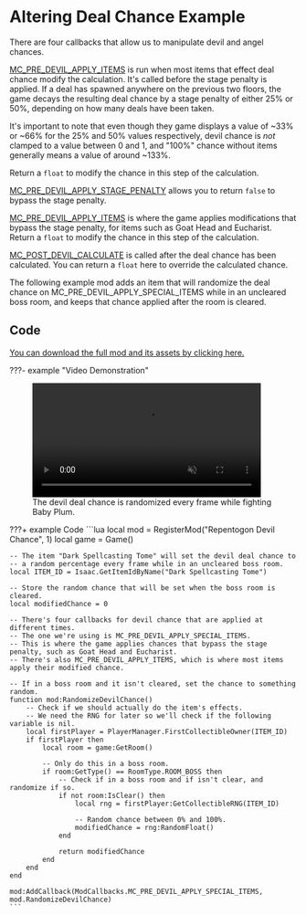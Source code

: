 # Altering Deal Chance Example
There are four callbacks that allow us to manipulate devil and angel chances.

[MC_PRE_DEVIL_APPLY_ITEMS](../enums/ModCallbacks.md#mc_pre_devil_apply_items) is run when most items that effect deal chance modify the calculation. It's called before the stage penalty is applied. If a deal has spawned anywhere on the previous two floors, the game decays the resulting deal chance by a stage penalty of either 25% or 50%, depending on how many deals have been taken.

It's important to note that even though they game displays a value of ~33% or ~66% for the 25% and 50% values respectively, devil chance is *not* clamped to a value between 0 and 1, and "100%" chance without items generally means a value of around ~133%.

Return a `float` to modify the chance in this step of the calculation.

[MC_PRE_DEVIL_APPLY_STAGE_PENALTY](../enums/ModCallbacks.md#mc_pre_devil_apply_stage_penalty) allows you to return `false` to bypass the stage penalty.

[MC_PRE_DEVIL_APPLY_ITEMS](../enums/ModCallbacks.md#mc_pre_devil_apply_items) is where the game applies modifications that bypass the stage penalty, for items such as Goat Head and Eucharist. Return a `float` to modify the chance in this step of the calculation.

[MC_POST_DEVIL_CALCULATE](../enums/ModCallbacks.md#mc_post_devil_calculate) is called after the deal chance has been calculated. You can return a `float` here to override the calculated chance.

The following example mod adds an item that will randomize the deal chance on MC_PRE_DEVIL_APPLY_SPECIAL_ITEMS while in an uncleared boss room, and keeps that chance applied after the room is cleared.

## Code

[You can download the full mod and its assets by clicking here.](./zips/repentogon-devil-chance.zip)

???- example "Video Demonstration"
    <figure class="video_container">
        <video controls="true" allowfullscreen="true" muted="true" style="width:25rem">
            <source src="videos/devil_chance.mp4" type="video/mp4">
        </video>
        <figcaption>The devil deal chance is randomized every frame while fighting Baby Plum.</figcaption>
    </figure>

???+ example Code
    ```lua
    local mod = RegisterMod("Repentogon Devil Chance", 1)
    local game = Game()

    -- The item "Dark Spellcasting Tome" will set the devil deal chance to
    -- a random percentage every frame while in an uncleared boss room.
    local ITEM_ID = Isaac.GetItemIdByName("Dark Spellcasting Tome")

    -- Store the random chance that will be set when the boss room is cleared.
    local modifiedChance = 0

    -- There's four callbacks for devil chance that are applied at different times.
    -- The one we're using is MC_PRE_DEVIL_APPLY_SPECIAL_ITEMS.
    -- This is where the game applies chances that bypass the stage penalty, such as Goat Head and Eucharist.
    -- There's also MC_PRE_DEVIL_APPLY_ITEMS, which is where most items apply their modified chance.

    -- If in a boss room and it isn't cleared, set the chance to something random.
    function mod:RandomizeDevilChance()
        -- Check if we should actually do the item's effects.
        -- We need the RNG for later so we'll check if the following variable is nil.
        local firstPlayer = PlayerManager.FirstCollectibleOwner(ITEM_ID)
        if firstPlayer then
            local room = game:GetRoom()

            -- Only do this in a boss room.
            if room:GetType() == RoomType.ROOM_BOSS then
                -- Check if in a boss room and if isn't clear, and randomize if so.
                if not room:IsClear() then
                    local rng = firstPlayer:GetCollectibleRNG(ITEM_ID)

                    -- Random chance between 0% and 100%.
                    modifiedChance = rng:RandomFloat()
                end

                return modifiedChance
            end
        end
    end

    mod:AddCallback(ModCallbacks.MC_PRE_DEVIL_APPLY_SPECIAL_ITEMS, mod.RandomizeDevilChance)
    ```